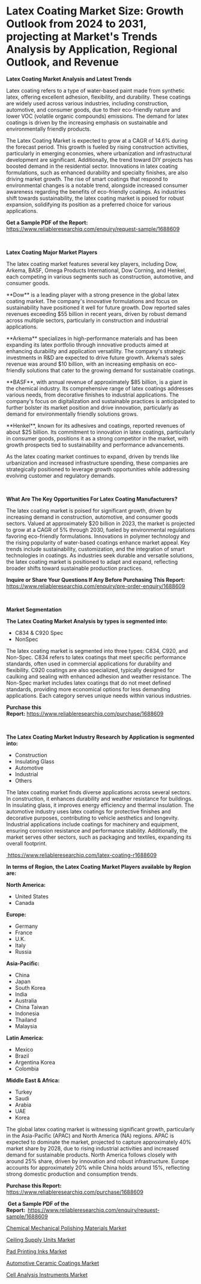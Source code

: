 <p><h1>Latex Coating Market Size: Growth Outlook from 2024 to 2031, projecting at Market's Trends Analysis by Application, Regional Outlook, and Revenue</h1></p><p><strong>Latex Coating Market Analysis and Latest Trends</strong></p>
<p><p>Latex coating refers to a type of water-based paint made from synthetic latex, offering excellent adhesion, flexibility, and durability. These coatings are widely used across various industries, including construction, automotive, and consumer goods, due to their eco-friendly nature and lower VOC (volatile organic compounds) emissions. The demand for latex coatings is driven by the increasing emphasis on sustainable and environmentally friendly products.</p><p>The Latex Coating Market is expected to grow at a CAGR of 14.6% during the forecast period. This growth is fueled by rising construction activities, particularly in emerging economies, where urbanization and infrastructural development are significant. Additionally, the trend toward DIY projects has boosted demand in the residential sector. Innovations in latex coating formulations, such as enhanced durability and specialty finishes, are also driving market growth. The rise of smart coatings that respond to environmental changes is a notable trend, alongside increased consumer awareness regarding the benefits of eco-friendly coatings. As industries shift towards sustainability, the latex coating market is poised for robust expansion, solidifying its position as a preferred choice for various applications.</p></p>
<p><strong>Get a Sample PDF of the Report:&nbsp;</strong> <a href="https://www.reliableresearchiq.com/enquiry/request-sample/1688609?utm_campaign=1132&utm_medium=2&utm_source=Github&utm_content=ia&utm_term=17102024&utm_id=latex-coating">https://www.reliableresearchiq.com/enquiry/request-sample/1688609</a></p>
<p>&nbsp;</p>
<p><strong>Latex Coating Major Market Players</strong></p>
<p><p>The latex coating market features several key players, including Dow, Arkema, BASF, Omega Products International, Dow Corning, and Henkel, each competing in various segments such as construction, automotive, and consumer goods.</p><p>**Dow** is a leading player with a strong presence in the global latex coating market. The company's innovative formulations and focus on sustainability have positioned it well for future growth. Dow reported sales revenues exceeding $55 billion in recent years, driven by robust demand across multiple sectors, particularly in construction and industrial applications.</p><p>**Arkema** specializes in high-performance materials and has been expanding its latex portfolio through innovative products aimed at enhancing durability and application versatility. The company's strategic investments in R&D are expected to drive future growth. Arkema’s sales revenue was around $10 billion, with an increasing emphasis on eco-friendly solutions that cater to the growing demand for sustainable coatings.</p><p>**BASF**, with annual revenue of approximately $85 billion, is a giant in the chemical industry. Its comprehensive range of latex coatings addresses various needs, from decorative finishes to industrial applications. The company's focus on digitalization and sustainable practices is anticipated to further bolster its market position and drive innovation, particularly as demand for environmentally friendly solutions grows.</p><p>**Henkel**, known for its adhesives and coatings, reported revenues of about $25 billion. Its commitment to innovation in latex coatings, particularly in consumer goods, positions it as a strong competitor in the market, with growth prospects tied to sustainability and performance advancements.</p><p>As the latex coating market continues to expand, driven by trends like urbanization and increased infrastructure spending, these companies are strategically positioned to leverage growth opportunities while addressing evolving customer and regulatory demands.</p></p>
<p>&nbsp;</p>
<p><strong>What Are The Key Opportunities For Latex Coating Manufacturers?</strong></p>
<p><p>The latex coating market is poised for significant growth, driven by increasing demand in construction, automotive, and consumer goods sectors. Valued at approximately $20 billion in 2023, the market is projected to grow at a CAGR of 5% through 2030, fueled by environmental regulations favoring eco-friendly formulations. Innovations in polymer technology and the rising popularity of water-based coatings enhance market appeal. Key trends include sustainability, customization, and the integration of smart technologies in coatings. As industries seek durable and versatile solutions, the latex coating market is positioned to adapt and expand, reflecting broader shifts toward sustainable production practices.</p></p>
<p><strong>Inquire or Share Your Questions If Any Before Purchasing This Report:</strong> <a href="https://www.reliableresearchiq.com/enquiry/pre-order-enquiry/1688609?utm_campaign=1132&utm_medium=2&utm_source=Github&utm_content=ia&utm_term=17102024&utm_id=latex-coating">https://www.reliableresearchiq.com/enquiry/pre-order-enquiry/1688609</a></p>
<p>&nbsp;</p>
<p><strong>Market Segmentation</strong></p>
<p><strong>The Latex Coating Market Analysis by types is segmented into:</strong></p>
<p><ul><li>C834 & C920 Spec</li><li>NonSpec</li></ul></p>
<p><p>The latex coating market is segmented into three types: C834, C920, and Non-Spec. C834 refers to latex coatings that meet specific performance standards, often used in commercial applications for durability and flexibility. C920 coatings are also specialized, typically designed for caulking and sealing with enhanced adhesion and weather resistance. The Non-Spec market includes latex coatings that do not meet defined standards, providing more economical options for less demanding applications. Each category serves unique needs within various industries.</p></p>
<p><strong>Purchase this Report:&nbsp;</strong><a href="https://www.reliableresearchiq.com/purchase/1688609?utm_campaign=1132&utm_medium=2&utm_source=Github&utm_content=ia&utm_term=17102024&utm_id=latex-coating">https://www.reliableresearchiq.com/purchase/1688609</a></p>
<p>&nbsp;</p>
<p><strong>The Latex Coating Market Industry Research by Application is segmented into:</strong></p>
<p><ul><li>Construction</li><li>Insulating Glass</li><li>Automotive</li><li>Industrial</li><li>Others</li></ul></p>
<p><p>The latex coating market finds diverse applications across several sectors. In construction, it enhances durability and weather resistance for buildings. In insulating glass, it improves energy efficiency and thermal insulation. The automotive industry uses latex coatings for protective finishes and decorative purposes, contributing to vehicle aesthetics and longevity. Industrial applications include coatings for machinery and equipment, ensuring corrosion resistance and performance stability. Additionally, the market serves other sectors, such as packaging and textiles, expanding its overall footprint.</p></p>
<p><a href="https://www.reliableresearchiq.com/latex-coating-r1688609?utm_campaign=1132&utm_medium=2&utm_source=Github&utm_content=ia&utm_term=17102024&utm_id=latex-coating">&nbsp;https://www.reliableresearchiq.com/latex-coating-r1688609</a></p>
<p><strong>In terms of Region, the Latex Coating Market Players available by Region are:</strong></p>
<p>
    <p> <strong> North America: </strong>
        <ul>
            <li>United States</li>
            <li>Canada</li>
        </ul>
        </p> 
    <p> <strong> Europe: </strong>
        <ul>
            <li>Germany</li>
            <li>France</li>
            <li>U.K.</li>
            <li>Italy</li>
            <li>Russia</li>
        </ul>
        </p> 
    <p> <strong> Asia-Pacific: </strong>
        <ul>
            <li>China</li>
            <li>Japan</li>
            <li>South Korea</li>
            <li>India</li>
            <li>Australia</li>
            <li>China Taiwan</li>
            <li>Indonesia</li>
            <li>Thailand</li>
            <li>Malaysia</li>
        </ul>
        </p> 
    <p> <strong> Latin America: </strong>
        <ul>
            <li>Mexico</li>
            <li>Brazil</li>
            <li>Argentina Korea</li>
            <li>Colombia</li>
        </ul>
        </p> 
    <p> <strong> Middle East & Africa: </strong>
        <ul>
            <li>Turkey</li>
            <li>Saudi</li>
            <li>Arabia</li>
            <li>UAE</li>
            <li>Korea</li>
        </ul>
    </p>
    </p>
<p><p>The global latex coating market is witnessing significant growth, particularly in the Asia-Pacific (APAC) and North America (NA) regions. APAC is expected to dominate the market, projected to capture approximately 40% market share by 2028, due to rising industrial activities and increased demand for sustainable products. North America follows closely with around 25% share, driven by innovation and robust infrastructure. Europe accounts for approximately 20% while China holds around 15%, reflecting strong domestic production and consumption trends.</p></p>
<p><strong>Purchase this Report: </strong><a href="https://www.reliableresearchiq.com/purchase/1688609?utm_campaign=1132&utm_medium=2&utm_source=Github&utm_content=ia&utm_term=17102024&utm_id=latex-coating">https://www.reliableresearchiq.com/purchase/1688609</a></p>
<p>&nbsp;<strong>Get a Sample PDF of the Report:&nbsp;&nbsp;</strong><a href="https://www.reliableresearchiq.com/enquiry/request-sample/1688609?utm_campaign=1132&utm_medium=2&utm_source=Github&utm_content=ia&utm_term=17102024&utm_id=latex-coating">https://www.reliableresearchiq.com/enquiry/request-sample/1688609</a></p>
<p><strong></strong></p>
<p><p><a href="https://github.com/josqmxrouth/Market-Research-Report-List-1/blob/main/chemical-mechanical-polishing-materials-market.md?utm_campaign=1132&utm_medium=2&utm_source=Github&utm_content=ia&utm_term=17102024&utm_id=latex-coating">Chemical Mechanical Polishing Materials Market</a></p><p><a href="https://issuu.com/reportprime-2/docs/ceiling-supply-units-market-size-20_59633e544d9ed6?utm_campaign=1132&utm_medium=2&utm_source=Github&utm_content=ia&utm_term=17102024&utm_id=latex-coating">Ceiling Supply Units Market</a></p><p><a href="https://www.linkedin.com/pulse/investment-opportunities-pad-printing-inks-sector-risk-analysis-8vb0f?utm_campaign=1132&utm_medium=2&utm_source=Github&utm_content=ia&utm_term=17102024&utm_id=latex-coating">Pad Printing Inks Market</a></p><p><a href="https://www.linkedin.com/pulse/global-automotive-ceramic-coatings-market-opportunities-h6ylf?utm_campaign=1132&utm_medium=2&utm_source=Github&utm_content=ia&utm_term=17102024&utm_id=latex-coating">Automotive Ceramic Coatings Market</a></p><p><a href="https://issuu.com/reportprime-2/docs/cell-analysis-instruments-market-si_806f292f08f05d?utm_campaign=1132&utm_medium=2&utm_source=Github&utm_content=ia&utm_term=17102024&utm_id=latex-coating">Cell Analysis Instruments Market</a></p></p>